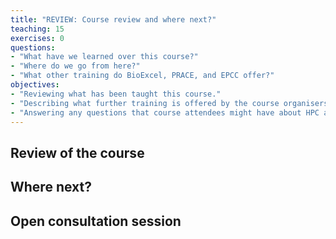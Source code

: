 ```yaml
---
title: "REVIEW: Course review and where next?"
teaching: 15
exercises: 0
questions:
- "What have we learned over this course?"
- "Where do we go from here?"
- "What other training do BioExcel, PRACE, and EPCC offer?"
objectives:
- "Reviewing what has been taught this course."
- "Describing what further training is offered by the course organisers."
- "Answering any questions that course attendees might have about HPC and life science research."
---
```


## Review of the course

## Where next?

## Open consultation session
